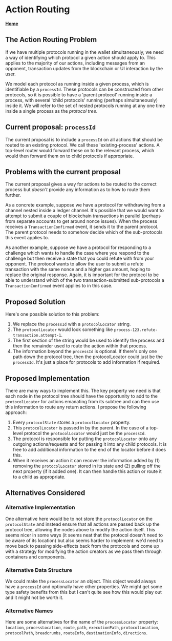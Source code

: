 # Action Routing

**[Home](./index.md)**

## The Action Routing Problem

If we have multiple protocols running in the wallet simultaneously, we need a way of identifying
which protocol a given action should apply to. This applies to the majority of our actions,
including messages from an opponent, transaction updates from the blockchain or UI interaction
by the user.

We model each protocol as running inside a given process, which is identifiable by a `processId`.
These protocols can be constructed from other protocols, so it is possible to have a 'parent protocol'
running inside a process, with several 'child protocols' running (perhaps simultaneously)
inside it. We will refer to the set of nested protocols running at any one time inside a
single process as the _protocol tree_.

## Current proposal: `processId`

The current proposal is to include a `processId` on all actions that should be routed to an
existing protocol. We call these 'existing-process' actions. A top-level router would
forward these on to the relevant process, which would then forward them on to child
protocols if appropriate.

## Problems with the current proposal

The current proposal gives a way for actions to be routed to the correct process but _doesn't_
provide any information as to how to route them further.

As a concrete example, suppose we have a protocol for withdrawing from a channel nested inside
a ledger channel. It's possible that we would want to attempt to submit a couple of blockchain
transactions in parallel (perhaps from separate accounts to get around nonce issues). When
the process receives a `TransactionConfirmed` event, it sends it to the parent protocol. The
parent protocol needs to somehow decide which of the sub-protocols this event applies to.

As another example, suppose we have a protocol for responding to a challenge which wants to
handle the case where you respond to the challenge but then receive a state that you could
refute with from your opponent. The protocol wants to allow the user to submit a refute transaction
with the same nonce and a higher gas amount, hoping to replace the original response. Again,
it is important for the protocol to be able to understand which of the two transaction-submitted
sub-protocols a `TransactionConfirmed` event applies to in this case.

## Proposed Solution

Here's one possible solution to this problem:

1. We replace the `processId` with a `protocolLocator` string.
2. The `protocolLocator` would look something like `process-123.refute-transaction.attempt-1`.
3. The first section of the string would be used to identify the process and then the remainder
   used to route the action within that process.
4. The information beyond the `processId` is optional. If there's only one path down the protocol
   tree, then the protocolLocator could just be the `processId`. It's just a place for protocols
   to add information if required.

## Proposed Implementation

There are many ways to implement this. The key property we need is that each node in the protocol tree
should have the opportunity to add to the `protocolLocator` for actions emanating from its
subtree and can then use this information to route any return actions. I propose the following
approach:

1. Every `protocolState` stores a `protocolLocator` property.
2. This `protocolLocator` is passed in by the parent. In the case of a top-level protocol
   the `protocolLocator` would just be the `processId`.
3. The protocol is responsible for putting the `protocolLocator` onto any outgoing actions/requests
   and for passing it into any child protocols. It is free to add additional information to
   the end of the locator before it does this.
4. When it receives an action it can recover the information added by (1) removing the
   `protocolLocator` stored in its state and (2) pulling off the next property (if it added one).
   It can then handle this action or route it to a child as appropriate.

## Alternatives Considered

### Alternative Implementation

One alternative here would be to not store the `protocolLocator` on the `protocolState` and
instead ensure that all actions are passed back up the protocol tree, allowing the nodes
above to modify the action itself. This seems nicer in some ways (it seems neat that the
protocol doesn't need to be aware of its location) but also seems harder to implement:
we'd need to move back to passing side-effects back from the protocols and come up with a
strategy for modifying the action creators as we pass them through containers and components.

### Alternative Data Structure

We could make the `processLocator` an object. This object would always have a `processId`
and optionally have other properties. We might get some type safety benefits from this
but I can't quite see how this would play out and it might not be worth it.

### Alternative Names

Here are some alternatives for the name of the `processLocator` property:
`location`, `processLocation`, `route`, `path`, `executionPath`, `protocolLocation`,
`protocolPath`, `breadcrumbs`, `routeInfo`, `destinationInfo`, `directions`.

